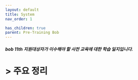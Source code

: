 ```yaml
---
layout: default
title: System
nav_order: 1

has_children: true
parent: Pre-Training Bob
---
```


##### bob 11th 지원대상자가 이수해야 할 사전 교육에 대한 학습 일지입니다.

# > 주요 정리


